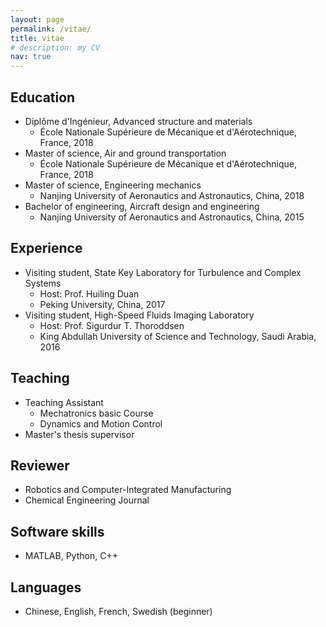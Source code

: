 ```yaml
---
layout: page
permalink: /vitae/
title: vitae
# description: my CV
nav: true
---
```


## Education
- Diplôme d'Ingénieur, Advanced structure and materials
    - École Nationale Supérieure de Mécanique et d'Aérotechnique, France, 2018
- Master of science, Air and ground transportation
    - École Nationale Supérieure de Mécanique et d'Aérotechnique, France, 2018
- Master of science, Engineering mechanics
    - Nanjing University of Aeronautics and Astronautics, China, 2018
- Bachelor of engineering, Aircraft design and engineering
    - Nanjing University of Aeronautics and Astronautics, China, 2015


## Experience
- Visiting student, State Key Laboratory for Turbulence and Complex Systems
    - Host: Prof. Huiling Duan
    - Peking University, China, 2017
- Visiting student, High-Speed Fluids Imaging Laboratory
    - Host: Prof. Sigurdur T. Thoroddsen
    - King Abdullah University of Science and Technology, Saudi Arabia, 2016
          

## Teaching
- Teaching Assistant
    - Mechatronics basic Course
    - Dynamics and Motion Control
- Master's thesis supervisor
      
      
## Reviewer
- Robotics and Computer-Integrated Manufacturing
- Chemical Engineering Journal

## Software skills
- MATLAB, Python, C++

## Languages
- Chinese, English, French, Swedish (beginner)
